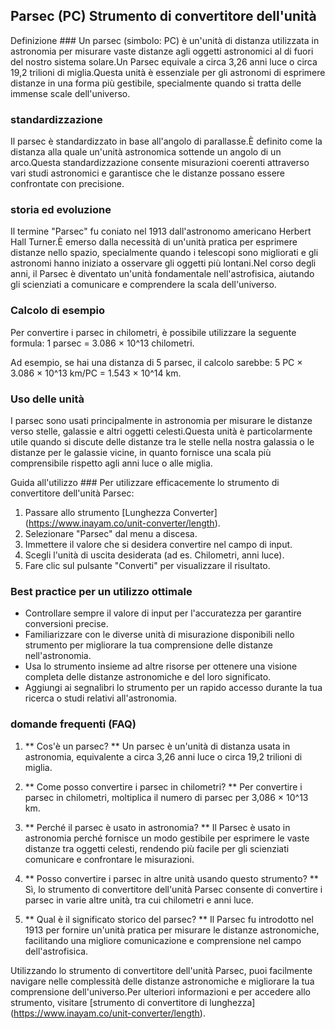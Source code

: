 ## Parsec (PC) Strumento di convertitore dell'unità

Definizione ###
Un parsec (simbolo: PC) è un'unità di distanza utilizzata in astronomia per misurare vaste distanze agli oggetti astronomici al di fuori del nostro sistema solare.Un Parsec equivale a circa 3,26 anni luce o circa 19,2 trilioni di miglia.Questa unità è essenziale per gli astronomi di esprimere distanze in una forma più gestibile, specialmente quando si tratta delle immense scale dell'universo.

### standardizzazione
Il parsec è standardizzato in base all'angolo di parallasse.È definito come la distanza alla quale un'unità astronomica sottende un angolo di un arco.Questa standardizzazione consente misurazioni coerenti attraverso vari studi astronomici e garantisce che le distanze possano essere confrontate con precisione.

### storia ed evoluzione
Il termine "Parsec" fu coniato nel 1913 dall'astronomo americano Herbert Hall Turner.È emerso dalla necessità di un'unità pratica per esprimere distanze nello spazio, specialmente quando i telescopi sono migliorati e gli astronomi hanno iniziato a osservare gli oggetti più lontani.Nel corso degli anni, il Parsec è diventato un'unità fondamentale nell'astrofisica, aiutando gli scienziati a comunicare e comprendere la scala dell'universo.

### Calcolo di esempio
Per convertire i parsec in chilometri, è possibile utilizzare la seguente formula:
1 parsec = 3.086 × 10^13 chilometri.

Ad esempio, se hai una distanza di 5 parsec, il calcolo sarebbe:
5 PC × 3.086 × 10^13 km/PC = 1.543 × 10^14 km.

### Uso delle unità
I parsec sono usati principalmente in astronomia per misurare le distanze verso stelle, galassie e altri oggetti celesti.Questa unità è particolarmente utile quando si discute delle distanze tra le stelle nella nostra galassia o le distanze per le galassie vicine, in quanto fornisce una scala più comprensibile rispetto agli anni luce o alle miglia.

Guida all'utilizzo ###
Per utilizzare efficacemente lo strumento di convertitore dell'unità Parsec:
1. Passare allo strumento [Lunghezza Converter] (https://www.inayam.co/unit-converter/length).
2. Selezionare "Parsec" dal menu a discesa.
3. Immettere il valore che si desidera convertire nel campo di input.
4. Scegli l'unità di uscita desiderata (ad es. Chilometri, anni luce).
5. Fare clic sul pulsante "Converti" per visualizzare il risultato.

### Best practice per un utilizzo ottimale
- Controllare sempre il valore di input per l'accuratezza per garantire conversioni precise.
- Familiarizzare con le diverse unità di misurazione disponibili nello strumento per migliorare la tua comprensione delle distanze nell'astronomia.
- Usa lo strumento insieme ad altre risorse per ottenere una visione completa delle distanze astronomiche e del loro significato.
- Aggiungi ai segnalibri lo strumento per un rapido accesso durante la tua ricerca o studi relativi all'astronomia.

### domande frequenti (FAQ)

1. ** Cos'è un parsec? **
Un parsec è un'unità di distanza usata in astronomia, equivalente a circa 3,26 anni luce o circa 19,2 trilioni di miglia.

2. ** Come posso convertire i parsec in chilometri? **
Per convertire i parsec in chilometri, moltiplica il numero di parsec per 3,086 × 10^13 km.

3. ** Perché il parsec è usato in astronomia? **
Il Parsec è usato in astronomia perché fornisce un modo gestibile per esprimere le vaste distanze tra oggetti celesti, rendendo più facile per gli scienziati comunicare e confrontare le misurazioni.

4. ** Posso convertire i parsec in altre unità usando questo strumento? **
Sì, lo strumento di convertitore dell'unità Parsec consente di convertire i parsec in varie altre unità, tra cui chilometri e anni luce.

5. ** Qual è il significato storico del parsec? **
Il Parsec fu introdotto nel 1913 per fornire un'unità pratica per misurare le distanze astronomiche, facilitando una migliore comunicazione e comprensione nel campo dell'astrofisica.

Utilizzando lo strumento di convertitore dell'unità Parsec, puoi facilmente navigare nelle complessità delle distanze astronomiche e migliorare la tua comprensione dell'universo.Per ulteriori informazioni e per accedere allo strumento, visitare [strumento di convertitore di lunghezza] (https://www.inayam.co/unit-converter/length).